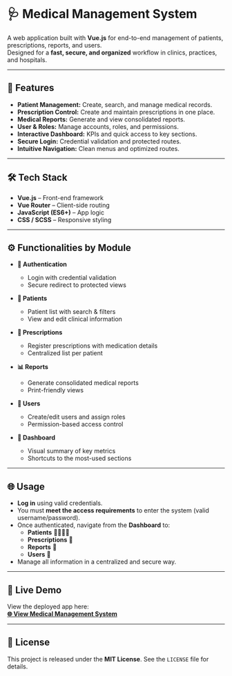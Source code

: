 # 🩺 Medical Management System

A web application built with **Vue.js** for end-to-end management of patients, prescriptions, reports, and users.  
Designed for a **fast, secure, and organized** workflow in clinics, practices, and hospitals.

---

## 🌟 Features

- **Patient Management:** Create, search, and manage medical records.
- **Prescription Control:** Create and maintain prescriptions in one place.
- **Medical Reports:** Generate and view consolidated reports.
- **User & Roles:** Manage accounts, roles, and permissions.
- **Interactive Dashboard:** KPIs and quick access to key sections.
- **Secure Login:** Credential validation and protected routes.
- **Intuitive Navigation:** Clean menus and optimized routes.

---

## 🛠️ Tech Stack

- **Vue.js** – Front-end framework
- **Vue Router** – Client-side routing
- **JavaScript (ES6+)** – App logic
- **CSS / SCSS** – Responsive styling

---

## ⚙️ Functionalities by Module

- **🔐 Authentication**
  - Login with credential validation
  - Secure redirect to protected views

- **🏥 Patients**
  - Patient list with search & filters
  - View and edit clinical information

- **💊 Prescriptions**
  - Register prescriptions with medication details
  - Centralized list per patient

- **📊 Reports**
  - Generate consolidated medical reports
  - Print-friendly views

- **👤 Users**
  - Create/edit users and assign roles
  - Permission-based access control

- **📌 Dashboard**
  - Visual summary of key metrics
  - Shortcuts to the most-used sections

---

## 🌐 Usage

- **Log in** using valid credentials.
- You must **meet the access requirements** to enter the system (valid username/password).
- Once authenticated, navigate from the **Dashboard** to:
  - **Patients** 🧍‍♂️🧍‍♀️
  - **Prescriptions** 💊
  - **Reports** 📄
  - **Users** 🔑
- Manage all information in a centralized and secure way.

---

## 🔗 Live Demo

View the deployed app here:  
**[🌐 View Medical Management System](https://jose-macias-code.github.io/PulseCore---Medical/#/)**

---

## 📝 License

This project is released under the **MIT License**. See the `LICENSE` file for details.
